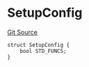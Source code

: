 # SetupConfig
[Git Source](https://github.com/metacontract/mc/blob/b874bc295b567a7e9bd6d6c63dfe84df116a2f3a/src/devkit/system/Config.sol)


```solidity
struct SetupConfig {
    bool STD_FUNCS;
}
```

